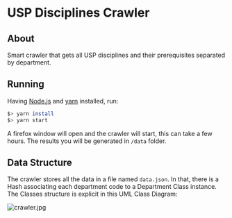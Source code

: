 # USP Disciplines Crawler
## About
  Smart crawler that gets all USP disciplines and their prerequisites separated by department.

## Running
  Having [Node.js](https://nodejs.org/en/) and [yarn](https://yarnpkg.com/) installed, run:
```bash
$> yarn install
$> yarn start
```
A firefox window will open and the crawler will start, this can take a few hours. The results you will be generated in `/data` folder.

## Data Structure
  The crawler stores all the data in a file named `data.json`. In that, there is a Hash associating each department code to a Department Class instance. The Classes structure is explicit in this UML Class Diagram:

![crawler.jpg](https://github.com/T-Guerrero/usp-disciplines-crawler/blob/main/docs/crawler.jpg?raw=true)
